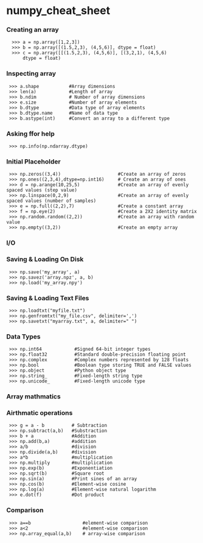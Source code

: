 # numpy_cheat_sheet
### Creating an array
      >>> a = np.array([1,2,3])
      >>> b = np.array([(1.5,2,3), (4,5,6)], dtype = float)
      >>> c = np.array([[(1.5,2,3), (4,5,6)], [(3,2,1), (4,5,6)
          dtype = float)
    
### Inspecting array
     >>> a.shape           #Array dimensions
     >>> len(a)            #Length of array
     >>> b.ndim            # Number of array dimensions
     >>> e.size            #Number of array elements
     >>> b.dtype           #Data type of array elements
     >>> b.dtype.name      #Name of data type
     >>> b.astype(int)     #Convert an array to a different type
     
### Asking ffor help
     >>> np.info(np.ndarray.dtype)
     
### Initial Placeholder
     >>> np.zeros((3,4))                     #Create an array of zeros
     >>> np.ones((2,3,4),dtype=np.int16)     # Create an array of ones
     >>> d = np.arange(10,25,5)              #Create an array of evenly spaced values (step value)
     >>> np.linspace(0,2,9)                  #Create an array of evenly spaced values (number of samples)                                        
     >>> e = np.full((2,2),7)                #Create a constant array
     >>> f = np.eye(2)                       #Create a 2X2 identity matrix
     >>> np.random.random((2,2))             #Create an array with random value                                                                    
     >>> np.empty((3,2))                     #Create an empty array
### I/O
### Saving & Loading On Disk
     >>> np.save('my_array', a)
     >>> np.savez('array.npz', a, b)
     >>> np.load('my_array.npy')
### Saving & Loading Text Files
     >>> np.loadtxt("myfile.txt")
     >>> np.genfromtxt("my_file.csv", delimiter=',')
     >>> np.savetxt("myarray.txt", a, delimiter=" ")
### Data Types
     >>> np.int64            #Signed 64-bit integer types
     >>> np.float32          #Standard double-precision floating point
     >>> np.complex          #Complex numbers represented by 128 floats
     >>> np.bool             #Boolean type storing TRUE and FALSE values
     >>> np.object           #Python object type
     >>> np.string_          #Fixed-length string type
     >>> np.unicode_         #Fixed-length unicode type

### Array mathmatics
### Airthmatic operations
     >>> g = a - b          # Subtraction
     >>> np.subtract(a,b)   #Substraction
     >>> b + a              #Addition
     >>> np.add(b,a)        #addition
     >>> a/b                #division
     >>> np.divide(a,b)     #division
     >>> a*b                #multiplication
     >>> np.multiply        #multiplication
     >>> np.exp(b)          #Exponentiation
     >>> np.sqrt(b)         #Square root
     >>> np.sin(a)          #Print sines of an array
     >>> np.cos(b)          #Element-wise cosine
     >>> np.log(a)          #Element-wise natural logarithm
     >>> e.dot(f)           #Dot product

### Comparison
     >>> a==b                   #element-wise comparison
     >>> a<2                    #element-wise comparison
     >>> np.array_equal(a,b)    # array-wise comparison











